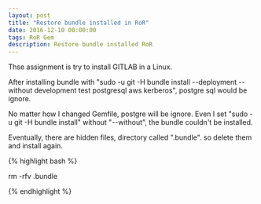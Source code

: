 ```yaml
---
layout: post
title: "Restore bundle installed in RoR"
date: 2016-12-10 00:00:00
tags: RoR Gem
description: Restore bundle installed RoR
---
```


Thse assignment is try to install GITLAB in a Linux. 

After installing bundle with "sudo -u git -H bundle install --deployment --without development test postgresql aws kerberos", postgre sql would be ignore. 

No matter how I changed Gemfile, postgre will be ignore. Even I set "sudo -u git -H bundle install" without "--without", the bundle couldn't be installed.

Eventually, there are hidden files, directory called ".bundle". so delete them and install again.

{% highlight bash %}
 
 rm -rfv .bundle

{% endhighlight %}